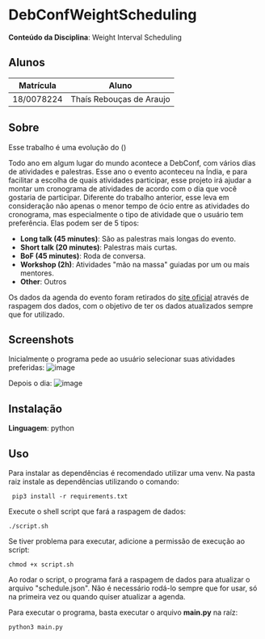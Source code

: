 # **DebConfWeightScheduling** 

**Conteúdo da Disciplina**: Weight Interval Scheduling <br>

## Alunos
|Matrícula | Aluno |
| -- | -- |
| 18/0078224  |  Thaís Rebouças de Araujo |


## Sobre 

Esse trabalho é uma evolução do ()

Todo ano em algum lugar do mundo acontece a DebConf, com vários dias de atividades e palestras.
Esse ano o evento aconteceu na Índia, e para facilitar a escolha de quais atividades participar, esse projeto irá ajudar a montar um cronograma de atividades de acordo com o dia que você gostaria de participar.
Diferente do trabalho anterior, esse leva em consideração não apenas o menor tempo de ócio entre as atividades do cronograma, mas especialmente o tipo de atividade que o usuário tem preferência. Elas podem ser de 5 tipos:

- **Long talk (45 minutes)**: São as palestras mais longas do evento.
- **Short talk (20 minutes)**: Palestras mais curtas.
- **BoF (45 minutes)**: Roda de conversa.
- **Workshop (2h)**: Atividades "mão na massa" guiadas por um ou mais mentores.
- **Other**: Outros

Os dados da agenda do evento foram retirados do [site oficial](https://debconf23.debconf.org) através de raspagem dos dados, com o objetivo de ter os dados atualizados sempre que for utilizado.

## Screenshots

Inicialmente o programa pede ao usuário selecionar suas atividades preferidas:
![image](https://github.com/Thais-ra/thais-ra/assets/35047444/78c4674a-1cdb-4073-8d2e-c366bb43fd6f)


Depois o dia:
![image](https://github.com/Thais-ra/thais-ra/assets/35047444/d91fc9d8-c56b-4b7c-959f-1a8c7caba632)

## Instalação 
**Linguagem**: python<br>

## Uso

Para instalar as dependências é recomendado utilizar uma venv.
Na pasta raiz instale as dependências utilizando o comando:

``` pip3 install -r requirements.txt```

Execute o shell script que fará a raspagem de dados:

```./script.sh```

Se tiver problema para executar, adicione a permissão de execução ao script:

```chmod +x script.sh```

Ao rodar o script, o programa fará a raspagem de dados para atualizar o arquivo "schedule.json".
Não é necessário rodá-lo sempre que for usar, só na primeira vez ou quando quiser atualizar a agenda.

Para executar o programa, basta executar o arquivo **main.py** na raíz:

```python3 main.py```
